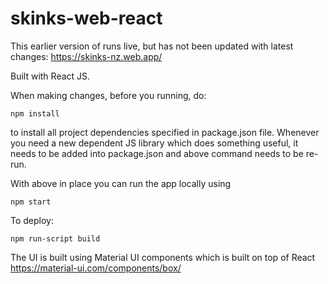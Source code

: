 # skinks-web-react

This earlier version of runs live, but has not been updated with latest changes:
https://skinks-nz.web.app/

Built with React JS. 


When making changes, before you running, do:
```
npm install 
```
to install all project dependencies specified in package.json file. 
Whenever you need a new dependent JS library which does something useful, 
it needs to be added into package.json and above command needs
to be re-run.

With above in place you can run the app locally using
```
npm start
```
To deploy:
```
npm run-script build
```

The UI is built using Material UI components which is built on top of React
https://material-ui.com/components/box/


